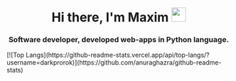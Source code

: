 <h1 align="center">Hi there, I'm Maxim</a> 
<img src="https://github.com/blackcater/blackcater/raw/main/images/Hi.gif" height="32"/></h1>
<h3 align="center">Software developer, developed web-apps in Python language.</h3>
[![Top Langs](https://github-readme-stats.vercel.app/api/top-langs/?username=darkprorok)](https://github.com/anuraghazra/github-readme-stats)
<!---
DarkProrokk/DarkProrokk is a ✨ special ✨ repository because its `README.md` (this file) appears on your GitHub profile.
You can click the Preview link to take a look at your changes.
--->

